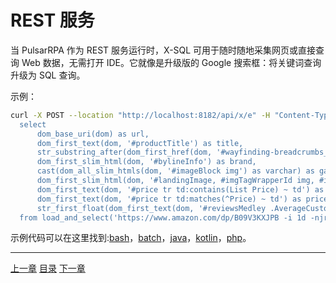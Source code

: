 REST 服务
=

当 PulsarRPA 作为 REST 服务运行时，X-SQL 可用于随时随地采集网页或直接查询 Web 数据，无需打开 IDE。它就像是升级版的 Google 搜索框：将关键词查询升级为 SQL 查询。

示例：

```bash
curl -X POST --location "http://localhost:8182/api/x/e" -H "Content-Type: text/plain" -d "
  select
      dom_base_uri(dom) as url,
      dom_first_text(dom, '#productTitle') as title,
      str_substring_after(dom_first_href(dom, '#wayfinding-breadcrumbs_container ul li:last-child a'), '&node=') as category,
      dom_first_slim_html(dom, '#bylineInfo') as brand,
      cast(dom_all_slim_htmls(dom, '#imageBlock img') as varchar) as gallery,
      dom_first_slim_html(dom, '#landingImage, #imgTagWrapperId img, #imageBlock img:expr(width > 400)') as img,
      dom_first_text(dom, '#price tr td:contains(List Price) ~ td') as listprice,
      dom_first_text(dom, '#price tr td:matches(^Price) ~ td') as price,
      str_first_float(dom_first_text(dom, '#reviewsMedley .AverageCustomerReviews span:contains(out of)'), 0.0) as score
  from load_and_select('https://www.amazon.com/dp/B09V3KXJPB -i 1d -njr 3', 'body');"
```

示例代码可以在这里找到:[bash](../../../bin/scrape.sh)，[batch](../../../bin/scrape.bat)，[java](../../../pulsar-client/src/main/java/ai/platon/pulsar/client/Scraper.java)，[kotlin](../../../pulsar-client/src/main/kotlin/ai/platon/pulsar/client/Scraper.kt)，[php](../../../pulsar-client/src/main/php/Scraper.php)。

------

[上一章](14AI-extraction.md) [目录](1home.md) [下一章](16console.md)

